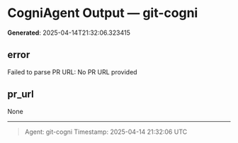 # CogniAgent Output — git-cogni

**Generated**: 2025-04-14T21:32:06.323415

## error
Failed to parse PR URL: No PR URL provided

## pr_url
None

---
> Agent: git-cogni
> Timestamp: 2025-04-14 21:32:06 UTC